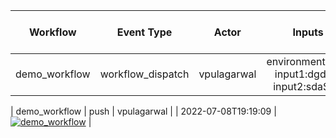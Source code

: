| Workflow  | Event Type | Actor | Inputs | Last run date and time | Last Run Status |
| ------------- |:-------------:|:-------------:|:-------------:|:-------------:|:-------------:|  
| demo_workflow | workflow_dispatch | vpulagarwal | environment:prod input1:dgdfgh input2:sdaSDS   | 2022-07-08T19:17:59 | [![demo_workflow](https://github.com/vpulagarwal/workflow-status/actions/workflows/sample.yml/badge.svg?branch=main&event=workflow_dispatch)](https://github.com/vpulagarwal/workflow-status/actions/workflows/sample.yml) |
  
| demo_workflow | push | vpulagarwal |   | 2022-07-08T19:19:09 | [![demo_workflow](https://github.com/vpulagarwal/workflow-status/actions/workflows/sample.yml/badge.svg?branch=main&event=push)](https://github.com/vpulagarwal/workflow-status/actions/workflows/sample.yml) |

